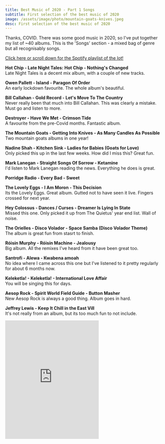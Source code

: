 ```yaml
---
title: Best Music of 2020 - Part 1 Songs
subtitle: First selection of the best music of 2020
image: /assets/image/photo/mountain-goats-knives.jpeg
desc: First selection of the best music of 2020
---
```


Thanks, COVID.
There was some good music in 2020, so I've put together my list of ~40 albums. 
This is the 'Songs' section - a mixed bag of genre but all recognisably songs.

[Click here or scroll down for the Spotify playlist of the lot!](https://open.spotify.com/playlist/4uOMKIBGCzvfxPqSk6SAiK)

**Hot Chip - Late Night Tales: Hot Chip - Nothing's Changed**  
Late Night Tales is a decent mix album, with a couple of new tracks.

**Owen Pallett - Island - Paragon Of Order**  
An early lockdown favourite. The whole album's beautiful.

**Bill Callahan - Gold Record - Let's Move To The Country**  
Never really been that much into Bill Callahan. This was clearly a mistake. Must go and listen to more.

**Destroyer - Have We Met - Crimson Tide**  
A favourite from the pre-Covid months. Fantastic album.

**The Mountain Goats - Getting Into Knives - As Many Candles As Possible**  
Two mountain goats albums in one year!

**Nadine Shah - Kitchen Sink - Ladies for Babies (Goats for Love)**  
Only picked this up in the last few weeks. How did I miss this? Great fun.

**Mark Lanegan - Straight Songs Of Sorrow - Ketamine**  
I'd listen to Mark Lanegan reading the news. Everything he does is great.

**Porridge Radio - Every Bad - Sweet**  

**The Lovely Eggs - I Am Moron - This Decision**  
Its the Lovely Eggs. Great album. Gutted not to have seen it live. Fingers crossed for next year.

**Hey Colossus - Dances / Curses - Dreamer Is Lying In State**  
Missed this one. Only picked it up from The Quietus' year end list. Wall of noise.

**The Orielles - Disco Volador - Space Samba (Disco Volador Theme)**  
The album is great fun from stasrt to finish.

**Róisín Murphy - Róisín Machine - Jealousy**  
Big album. All the remixes I've heard from it have been great too.

**Santrofi - Alewa - Kwabena amoah**  
No idea where I came across this one but I've listened to it pretty regularly for about 6 months now.

**Keleketla! - Keleketla! - International Love Affair**  
You will be singing this for days.

**Aesop Rock - Spirit World Field Guide - Button Masher**  
New Aesop Rock is always a good thing. Album goes in hard.

**Jeffrey Lewis - Keep It Chill in the East Vill**  
It's not really from an album, but its too much fun to not include.

<iframe src="https://open.spotify.com/embed/playlist/4uOMKIBGCzvfxPqSk6SAiK" width="300" height="380" frameborder="0" allowtransparency="true" allow="encrypted-media"></iframe>

